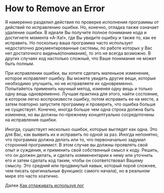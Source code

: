 # How to Remove an Error
[//]: # (Version:1.0.0)
Я намеренно разделил действия по проверке исполнения программы от действий по исправлению ошибки. Но, конечно, отладка также означает удаление ошибки. В идеале Вы получите полное понимание кода и достигнете момента «A-Хa!», где Вы увидите ошибку и также то, как ее исправить. Но поскольку ваша программа часто использует недостаточно документированные системы, по работе которых у Вас нет достаточного виденья(понимания), то это не всегда возможно. В других случаях код настолько сложный, что Ваше понимание не может быть полным.

При исправлении ошибки, вы хотите сделать маленькое изменение, которое исправляет ошибку. Вы можете увидеть другие вещи, которые необходимо улучшить, но не исправляете их одновременно. Попытайетсь применить научный метод, изменяя одну вещь и только одну вещь одновременно. Лучшая практика для этого, найти состояние, в котором легко воспроизвести ошибку, потом исправить ее на месте, а затем повторно запустите программу и проверить, что ошибка больше не существует. Конечно, иногда больше чем одна строка должна быть изменена, но вы должны по-прежнему концептуально сосредоточены на исправления ошибки.

Иногда, существует несколько ошибок, которые выглядят как одна. Это для Вас, как выявить их и исправить по одной за раз. Иногда непонятно, что программа должна делать или то, что первоначально задумал сторонний программист. В этом случае вы должны проявлять свой опыт и суждения, и применить свой собственный смысл к коду. Решить, что он должен делать, и сделать комменентарии к нему или уточнить его и затем сделать код таким, чтобы он соответствовал Вашему смыслу. Это средний или продвинутый навык, который порой сложнее, чем писать оригинальные функции(с самого начала), но в реальном мире это часто хоатично.

Далее [Как отлаживать используя лог](04-How-to-Debug-Using-a-Log.md)
